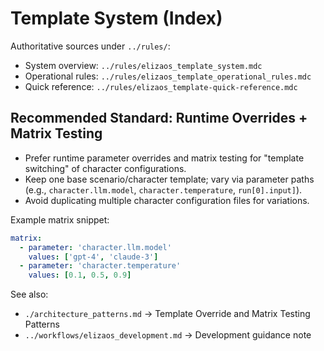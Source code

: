 # Template System (Index)

Authoritative sources under `../rules/`:

- System overview: `../rules/elizaos_template_system.mdc`
- Operational rules: `../rules/elizaos_template_operational_rules.mdc`
- Quick reference: `../rules/elizaos_template-quick-reference.mdc`

## Recommended Standard: Runtime Overrides + Matrix Testing

- Prefer runtime parameter overrides and matrix testing for "template switching" of character configurations.
- Keep one base scenario/character template; vary via parameter paths (e.g., `character.llm.model`, `character.temperature`, `run[0].input]`).
- Avoid duplicating multiple character configuration files for variations.

Example matrix snippet:

```yaml
matrix:
  - parameter: 'character.llm.model'
    values: ['gpt-4', 'claude-3']
  - parameter: 'character.temperature'
    values: [0.1, 0.5, 0.9]
```

See also:

- `./architecture_patterns.md` → Template Override and Matrix Testing Patterns
- `../workflows/elizaos_development.md` → Development guidance note
